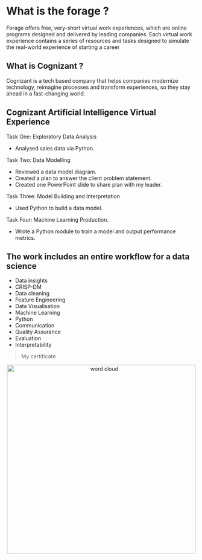 # What is the forage ?
Forage offers free, very-short virtual work experiences, which are online programs designed and delivered by leading 
companies. Each virtual work experience contains a series of resources and tasks designed to simulate the real-world experience of starting a career

## What is Cognizant ?
Cognizant is a tech based company that helps companies modernize technology, reimagine processes and transform experiences, 
so they stay ahead in a fast-changing world.

## Cognizant Artificial Intelligence Virtual Experience
Task One: Exploratory Data Analysis
* Analysed sales data via Python.

Task Two: Data Modelling
* Reviewed a data model diagram. 
* Created a plan to answer the client problem statement. 
* Created one PowerPoint slide to share plan with my leader.

Task Three: Model Building and Interpretation
* Used Python to build a data model.

Task Four: Machine Learning Production.
* Wrote a Python module to train a model and output performance metrics.

## The work includes an entire workflow for a data science
* Data insights
* CRISP-DM
* Data cleaning
* Feature Engineering
* Data Visualisation
* Machine Learning
* Python
* Communication
* Quality Assurance
* Evaluation
* Interpretability

> My certificate

<div align="center">
   <img src="images/certificate.png" alt="word cloud" width="500">
</div>
